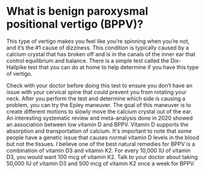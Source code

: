 # What is benign paroxysmal positional vertigo (BPPV)?

This type of vertigo makes you feel like you’re spinning when you’re not, and it’s the #1 cause of dizziness. This condition is typically caused by a calcium crystal that has broken off and is in the canals of the inner ear that control equilibrium and balance. There is a simple test called the Dix-Hallpike test that you can do at home to help determine if you have this type of vertigo.

Check with your doctor before doing this test to ensure you don’t have an issue with your cervical spine that could prevent you from rotating your neck. After you perform the test and determine which side is causing a problem, you can try the Epley maneuver. The goal of this maneuver is to create different motions to slowly move the calcium crystal out of the ear. An interesting systematic review and meta-analysis done in 2020 showed an association between low vitamin D and BPPV. Vitamin D supports the absorption and transportation of calcium. It's important to note that some people have a genetic issue that causes normal vitamin D levels in the blood but not the tissues. I believe one of the best natural remedies for BPPV is a combination of vitamin D3 and vitamin K2. For every 10,000 IU of vitamin D3, you would want 100 mcg of vitamin K2. Talk to your doctor about taking 50,000 IU of vitamin D3 and 500 mcg of vitamin K2 once a week for BPPV.